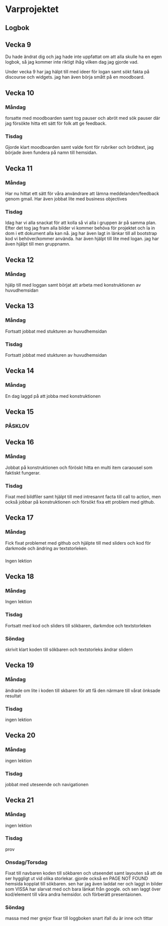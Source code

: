 # Varprojektet

## Logbok

## Vecka 9

Du hade ändrat dig och jag hade inte uppfattat om att alla skulle ha en egen logbok, så jag kommer inte riktigt ihåg vilken dag jag gjorde vad.

Under vecka 9 har jag hälpt till med ideer för logan samt sökt fakta på discourse och widgets. jag han även börja smått på en moodboard.

## Vecka 10

### Måndag
forsatte med moodboarden samt tog pauser och abröt med sök pauser där jag försökte hitta ett sätt för folk att ge feedback.

### Tisdag
Gjorde klart moodboarden samt valde font för rubriker och brödtext, jag började även fundera på namn till hemsidan.

## Vecka 11

### Måndag 
Har nu hittat ett sätt för våra användrare att lämna meddelanden/feedback genom gmail. Har även jobbat lite med business objectives

### Tisdag
Idag har vi alla snackat för att kolla så vi alla i gruppen är på samma plan. Efter det tog jag fram alla bilder vi kommer behöva för projektet och la in dom i ett dokument alla kan nå. jag har även lagt in länkar till all bootstrap kod vi behöver/kommer använda. har även hjälpt till lite med logan. jag har även hjälpt till men gruppnamn.

## Vecka 12

### Måndag 
hjälp till med loggan samt börjat att arbeta med konstruktionen av huvudhemsidan

## Vecka 13

### Måndag 
Fortsatt jobbat med stukturen av huvudhemsidan

### Tisdag
Fortsatt jobbat med stukturen av huvudhemsidan

## Vecka 14

### Måndag
En dag laggd på att jobba med konstruktionen

## Vecka 15

### PÅSKLOV

## Vecka 16

### Måndag
Jobbat på konstruktionen och föröskt hitta en multi item caraousel som faktiskt fungerar.

### Tisdag
Fixat med bildfiler samt hjälpt till med intresannt facta till call to action, men också jobbar på konstruktionen och försökt fixa ett problem med github.

## Vecka 17

### Måndag
Fick fixat problemet med github och hjälpte till med sliders och kod för darkmode och ändring av textstorleken.

###
Ingen lektion

## Vecka 18

### Måndag 
Ingen lektion

### Tisdag
Fortsatt med kod och sliders till sökbaren, darkmdoe och textstorleken

### Söndag
skrivit klart koden till sökbaren och textstorleks ändrar slidern

## Vecka 19

### Måndag
ändrade om lite i koden till skbaren för att få den närmare till vårat önksade resultat

### Tisdag
ingen lektion

## Vecka 20

### Måndag 
ingen lektion

### Tisdag
jobbat med uteseende och navigationen

## Vecka 21

### Måndag
ingen lektion

### Tisdag 
prov

### Onsdag/Torsdag
Fixat till navbaren koden till sökbaren och utseendet samt layouten så att de ser hyggligt ut vid olika storlekar. gjorde också en PAGE NOT FOUND hemsida kopplat till sökbaren. sen har jag även laddat ner och laggt in bilder som VISSA har slarvat med och bara länkat från google. och sen laggt över kod/element till våra andra hemsidor. och förberätt presentaionen.

### Söndag
massa med mer grejor fixar till loggboken snart ifall du är inne och tittar






